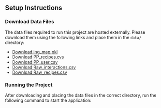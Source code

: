 ## Setup Instructions

### Download Data Files
The data files required to run this project are hosted externally. Please download them using the following links and place them in the `data/` directory:

- [Download ing_map.pkl](https://drive.google.com/open?id=1OoownuNi_yYX34nEVaguOanDXZPw-m00&usp=drive_copy)
- [Download PP_recipes.cvs](https://drive.google.com/open?id=1P9YJkOb12i3MuizaTCsPHyF5pfPsKYbi&usp=drive_copy)
- [Download PP_user.csv](https://drive.google.com/open?id=19HjchH9hhd-oy69oJ1a6y02pQ1RZ3XiH&usp=drive_copy)
- [Download Raw_interactions.csv](https://drive.google.com/open?id=1V2DFPQFFpiexESEemWUDIXcisvwlvXaP&usp=drive_copy)
- [Download Raw_recipes.csv](https://drive.google.com/open?id=1As4rQp692Mq-59Jr5qd5nLDBiXFJCGAV&usp=drive_copy)



### Running the Project
After downloading and placing the data files in the correct directory, run the following command to start the application:


